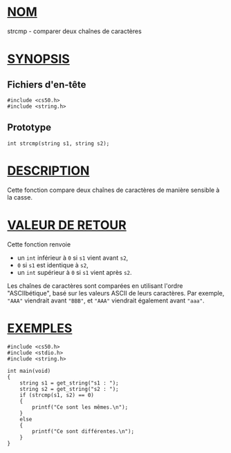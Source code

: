 # [NOM](#nom)

strcmp - comparer deux chaînes de caractères

# [SYNOPSIS](#synopsis)

## Fichiers d'en-tête

    #include <cs50.h>
    #include <string.h>

## Prototype

    int strcmp(string s1, string s2);

# [DESCRIPTION](#description)

Cette fonction compare deux chaînes de caractères de manière sensible à la casse.

# [VALEUR DE RETOUR](#valeur-de-retour)

Cette fonction renvoie

- un `int` inférieur à `0` si `s1` vient avant `s2`,
- `0` si `s1` est identique à `s2`,
- un `int` supérieur à `0` si `s1` vient après `s2`.

Les chaînes de caractères sont comparées en utilisant l'ordre "ASCIIbétique", basé sur les valeurs ASCII de leurs caractères. Par exemple, `"AAA"` viendrait avant `"BBB"`, et `"AAA"` viendrait également avant `"aaa"`.

# [EXEMPLES](#exemples)

    #include <cs50.h>
    #include <stdio.h>
    #include <string.h>

    int main(void)
    {
        string s1 = get_string("s1 : ");
        string s2 = get_string("s2 : ");
        if (strcmp(s1, s2) == 0)
        {
            printf("Ce sont les mêmes.\n");
        }
        else
        {
            printf("Ce sont différentes.\n");
        }
    }